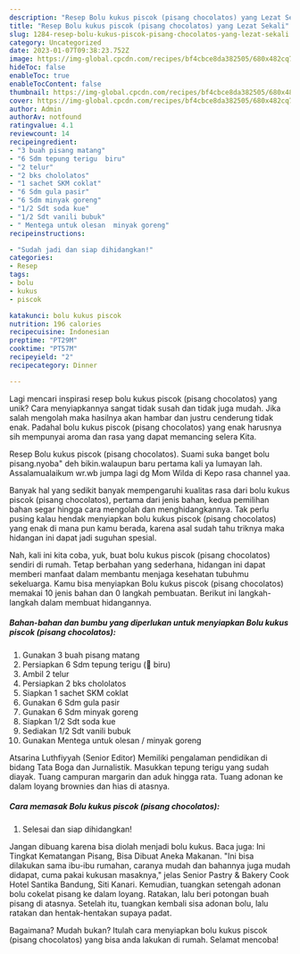 ```yaml
---
description: "Resep Bolu kukus piscok (pisang chocolatos) yang Lezat Sekali"
title: "Resep Bolu kukus piscok (pisang chocolatos) yang Lezat Sekali"
slug: 1284-resep-bolu-kukus-piscok-pisang-chocolatos-yang-lezat-sekali
category: Uncategorized
date: 2023-01-07T09:38:23.752Z
image: https://img-global.cpcdn.com/recipes/bf4cbce8da382505/680x482cq70/bolu-kukus-piscok-pisang-chocolatos-foto-resep-utama.jpg
hideToc: false
enableToc: true
enableTocContent: false
thumbnail: https://img-global.cpcdn.com/recipes/bf4cbce8da382505/680x482cq70/bolu-kukus-piscok-pisang-chocolatos-foto-resep-utama.jpg
cover: https://img-global.cpcdn.com/recipes/bf4cbce8da382505/680x482cq70/bolu-kukus-piscok-pisang-chocolatos-foto-resep-utama.jpg
author: Admin
authorAv: notfound
ratingvalue: 4.1
reviewcount: 14
recipeingredient:
- "3 buah pisang matang"
- "6 Sdm tepung terigu  biru"
- "2 telur"
- "2 bks chololatos"
- "1 sachet SKM coklat"
- "6 Sdm gula pasir"
- "6 Sdm minyak goreng"
- "1/2 Sdt soda kue"
- "1/2 Sdt vanili bubuk"
- " Mentega untuk olesan  minyak goreng"
recipeinstructions:

- "Sudah jadi dan siap dihidangkan!"
categories:
- Resep
tags:
- bolu
- kukus
- piscok

katakunci: bolu kukus piscok 
nutrition: 196 calories
recipecuisine: Indonesian
preptime: "PT29M"
cooktime: "PT57M"
recipeyield: "2"
recipecategory: Dinner

---
```





Lagi mencari inspirasi resep bolu kukus piscok (pisang chocolatos) yang unik? Cara menyiapkannya sangat tidak susah dan tidak juga mudah. Jika salah mengolah maka hasilnya akan hambar dan justru cenderung tidak enak. Padahal bolu kukus piscok (pisang chocolatos) yang enak harusnya sih mempunyai aroma dan rasa yang dapat memancing selera Kita.





Resep Bolu kukus piscok (pisang chocolatos). Suami suka banget bolu pisang.nyoba&#34; deh bikin.walaupun baru pertama kali ya lumayan lah. Assalamualaikum wr.wb jumpa lagi dg Mom Wilda di Kepo rasa channel yaa.

Banyak hal yang sedikit banyak mempengaruhi kualitas rasa dari bolu kukus piscok (pisang chocolatos), pertama dari jenis bahan, kedua pemilihan bahan segar hingga cara mengolah dan menghidangkannya. Tak perlu pusing kalau hendak menyiapkan bolu kukus piscok (pisang chocolatos) yang enak di mana pun kamu berada, karena asal sudah tahu triknya maka hidangan ini dapat jadi suguhan spesial.






Nah, kali ini kita coba, yuk, buat bolu kukus piscok (pisang chocolatos) sendiri di rumah. Tetap berbahan yang sederhana, hidangan ini dapat memberi manfaat dalam membantu menjaga kesehatan tubuhmu sekeluarga. Kamu bisa menyiapkan Bolu kukus piscok (pisang chocolatos) memakai 10 jenis bahan dan 0 langkah pembuatan. Berikut ini langkah-langkah dalam membuat hidangannya.

<!--inarticleads1-->

##### Bahan-bahan dan bumbu yang diperlukan untuk menyiapkan Bolu kukus piscok (pisang chocolatos):

1. Gunakan 3 buah pisang matang
1. Persiapkan 6 Sdm tepung terigu (🔺 biru)
1. Ambil 2 telur
1. Persiapkan 2 bks chololatos
1. Siapkan 1 sachet SKM coklat
1. Gunakan 6 Sdm gula pasir
1. Gunakan 6 Sdm minyak goreng
1. Siapkan 1/2 Sdt soda kue
1. Sediakan 1/2 Sdt vanili bubuk
1. Gunakan  Mentega untuk olesan / minyak goreng


Atsarina Luthfiyyah (Senior Editor) Memiliki pengalaman pendidikan di bidang Tata Boga dan Jurnalistik. Masukkan tepung terigu yang sudah diayak. Tuang campuran margarin dan aduk hingga rata. Tuang adonan ke dalam loyang brownies dan hias di atasnya. 

<!--inarticleads2-->

##### Cara memasak Bolu kukus piscok (pisang chocolatos):


1. Selesai dan siap dihidangkan!

Jangan dibuang karena bisa diolah menjadi bolu kukus. Baca juga: Ini Tingkat Kematangan Pisang, Bisa Dibuat Aneka Makanan. &#34;Ini bisa dilakukan sama ibu-ibu rumahan, caranya mudah dan bahannya juga mudah didapat, cuma pakai kukusan masaknya,&#34; jelas Senior Pastry &amp; Bakery Cook Hotel Santika Bandung, Siti Kanari. Kemudian, tuangkan setengah adonan bolu cokelat pisang ke dalam loyang. Ratakan, lalu beri potongan buah pisang di atasnya. Setelah itu, tuangkan kembali sisa adonan bolu, lalu ratakan dan hentak-hentakan supaya padat. 

Bagaimana? Mudah bukan? Itulah cara menyiapkan bolu kukus piscok (pisang chocolatos) yang bisa anda lakukan di rumah. Selamat mencoba!
